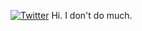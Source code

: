 [![Twitter](https://img.shields.io/badge/Twitter-%23000000.svg?logo=X&logoColor=white)](https://twitter.com/coleisforrobot)
Hi. I don't do much.